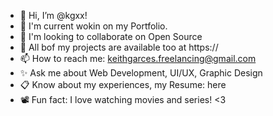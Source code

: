 - 👋 Hi, I’m @kgxx!
- 👀 I'm current wokin on my Portfolio.
- 🌱 I'm looking to collaborate on Open Source
- 💞️ All bof my projects are available too at https:// 
- 📫 How to reach me: keithgarces.freelancing@gmail.com
- ✨ Ask me about Web Development, UI/UX, Graphic Design
- 📋 Know about my experiences, my Resume: here 
- 📽️ Fun fact: I love watching movies and series! <3


<!---
kgxx/kgxx is a  special ✨ repository because its `README.md` (this file) appears on your GitHub profile.
You can click the Preview link to take a look at your changes.
--->


